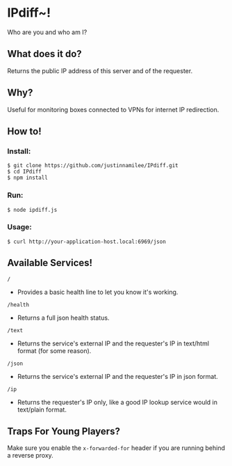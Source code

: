 # IPdiff~!
Who are you and who am I?

## What does it do?
Returns the public IP address of this server and of the requester.

## Why?
Useful for monitoring boxes connected to VPNs for internet IP redirection.

## How to!

### Install:
```
$ git clone https://github.com/justinnamilee/IPdiff.git
$ cd IPdiff
$ npm install
```

### Run:
```
$ node ipdiff.js
```

### Usage:
```
$ curl http://your-application-host.local:6969/json
```

## Available Services!

```
/
```
- Provides a basic health line to let you know it's working.


```
/health
```
- Returns a full json health status.


```
/text
```
- Returns the service's external IP and the requester's IP in text/html format (for some reason).


```
/json
```
- Returns the service's external IP and the requester's IP in json format.


```
/ip
```
- Returns the requester's IP only, like a good IP lookup service would in text/plain format.


## Traps For Young Players?

Make sure you enable the `x-forwarded-for` header if you are running behind a reverse proxy.